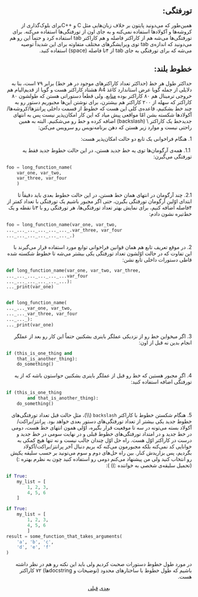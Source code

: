 <h2 align=right>‫تورفتگی:</h2>

<p align=right>
‫همین‌طور که می‌دونید پایتون بر خلاف زبان‌هایی مثل C و ‭C++‬برای بلوک‌گذاری از کروشه‌ها و آکولاد‌ها استفاده نمی‌کنه و به جای اون از تورفتگی‌ها استفاده می‌کنه. برای تورفتگی‌ها می‌شه هم از کاراکتر فاصله و هم کاراکتر tab استفاده کرد و حتماً این رو هم می‌دونید که اندازه‌ی tab توی ویرایشگر‌های مختلف متفاوته برای این شدیداً توصیه می‌شه که برای تورفتگی به جای tab از ۴تا فاصله (space) استفاده کنید.
</p>

<h2 align=right>‫خطوط بلند:</h2>

<p align=right>
‫حداکثر طول هر خط (حداکثر تعداد کاراکتر‌های موجود در هر خط) برابر ۷۹ است، بنا به دلایلی از جمله گویا عرض استاندارد کاغذ A4 هشتاد کاراکتر هست و گویا از قدیم‌الیام هم خروجی ترمینال هم ‫۸۰ کاراکتر بوده <a href="https://twitter.com/VahidMaani/status/540191064230232064">منابع</a>. ولی قطعاً دستوراتی هستن که طولشون ۸۰ کاراکتر که سهله از ۲۰۰ کاراکتر هم بیشترن، برای نوشتن این‌ها مجبوریم دستور رو به چند خط بشکنیم، قاعده‌ی کلی این هست که خطوط از قسمت داخلی پرانتز‌ها/کروشه‌ها/آکولاد‌ها شکسته بشن امّا مواقعی پیش‌ میاد که این کار امکان‌پذیر نیست پس به انتهای جدیدخط یک کاراکتر \ (backslash) اضافه کرده و خط رو می‌شکنیم. البته به همین راحتی نیست و موارد زیر هستن که دهن برنامه‌نویس رو سرویس می‌کنن:
</p>

<p align=right>
‫1. هنگام فراخوانی یک تابع دو حالت امکان‌پذیر هست:
</p>
<p align=right>
‫ 1.1. همه‌ی آرگومان‌ها توی یه خط جدید هستن،‌ در این حالت خطوط جدید فقط یه تورفتگی می‌گیرن:
</p>

```python
foo = long_function_name(
    var_one, var_two,
    var_three, var_four
    )
```

<p align=right>
‫2.1. چند آرگومان در انتهای همان خط هستن، در این حالت خطوط بعدی باید دقیقاً تا ابتدای اوّلین آرگومان تورفتگی بگیرن، حتی اگر مجبور باشیم یک تورفتگی با تعداد کمتر از ۴فاصله اضافه کنیم، برای نمایش بهتر تعداد تورفتگی‌ها، هر تورفتگی رو با ۳تا نقطه و یک خط‌تیره نشون دادم:
</p>

```python
foo = long_function_name(var_one, var_two,
..._..._..._..._..._..._.var_three, var_four
..._..._..._..._..._..._.)
```

<p align=right>
‫2. در موقع تعریف تابع هم همان قوانین فراخوانی توابع مورد استفاده قرار می‌گیرند با این تفاوت که در حالت اوّلشون تعداد تورفتگی یکی بیشتر می‌شه تا خطوط شکسته شده قاطی دستورات داخلی تابع نشن:
</p>

```python
def long_function_name(var_one, var_two, var_three,
..._..._..._..._..._...var_four
..._..._..._..._..._...):
..._print(var_one)


def long_function_name(
..._..._var_one, var_two,
..._..._var_three, var_four
..._..._):
..._print(var_one)
```

<p align=right>
‫3. اگر میخواین خط رو از نزدیکی عملگر باینری بشکنین حتماً این کار رو بعد از عملگر انجام بدین نه قبل از اون:
</p>

```python
if (this_is_one_thing and
    that_is_another_thing):
    do_something()
```

<p align=right>
‫4. اگر مجبور هستین که خط رو قبل از عملگر باینری بشکنین حواستون باشه که از یه تورفتگی اضافه استفاده کنید:
</p>

```python
if (this_is_one_thing
        and that_is_another_thing):
    do_something()
```

<p align=right>
‫5. هنگام شکستن خطوط با کاراکتر 
<code>backslash</code>
 (\\)، مثلِ حالت قبل تعداد تورفتگی‌های خطوط جدید یکی بیشتر از تعداد تورفتگی‌های دستور بعدی خواهد بود.
‫پرانتز/براکت/آکولاد بسته می‌تونه در سه تا موقعیت قرار بگیره، اوّلی همون انتهای خط هست،‌ دومی در خط جدید و در امتداد تورفتگی‌های خطوط قبلی و در نهایت سومی در خط جدید و درست در کاراکتر اوّل هست. راه حل اوّل چندان جالب نیست و نه تنها هیچ کمکی به خوانایی کد نمی‌کنه بلکه مجبورمون می‌کنه که بریم دنبال آخر پرانتز/براکت/آکولاد بگردیم، پس بزاریدش کنار. بین راه حل‌های دوم و سوم می‌تونید بر حسب سلیقه یکیش رو انتخاب کنید ولی من پیشنهاد می‌کنم دومی رو استفاده کنید چون به نظرم بهتره :) (تحمیل سلیقه‌ی شخصی به خواننده :)) ): 
</p>

```python
if True:
    my_list = [
        1, 2, 3,
        4, 5, 6
    ]

if True:
    my_list = [
        1, 2, 3,
        4, 5, 6
        ]
result = some_function_that_takes_arguments(
    'a', 'b', 'c',
    'd', 'e', 'f'
)
```

<p align=right>
‫در مورد طول خطوط دستورات صحبت کردیم ولی باید این نکته رو هم در نظر داشته باشیم که طول خطوط با ساختار‌های محدود (توضیحات و docstringها) ۷۲ کاراکتر هست. 
</p>

<p align=center><a href="https://github.com/vahit/pep8-per/blob/master/partiii.md">بعدی</a> <a href="https://github.com/vahit/pep8-per/blob/master/intro.md">قبلی</a>
</p>
